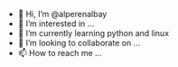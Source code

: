 - 👋 Hi, I’m @alperenalbay
- 👀 I’m interested in ...
- 🌱 I’m currently learning python and linux
- 💞️ I’m looking to collaborate on ...
- 📫 How to reach me ...

<!---
alperenalbay/alperenalbay is a ✨ special ✨ repository because its `README.md` (this file) appears on your GitHub profile.
You can click the Preview link to take a look at your changes.
--->
